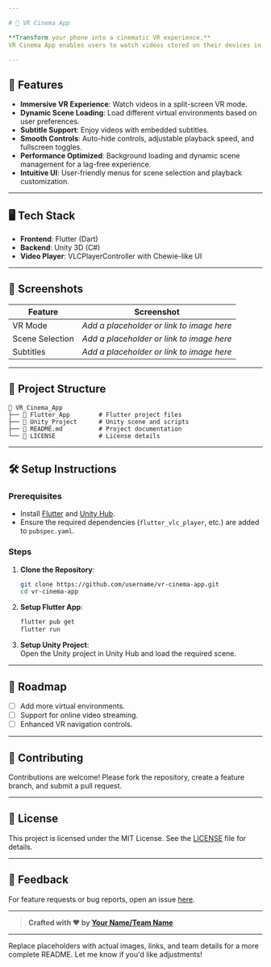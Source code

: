 ```yaml
---

# 🎥 VR Cinema App  

**Transform your phone into a cinematic VR experience.**  
VR Cinema App enables users to watch videos stored on their devices in an immersive VR environment. Explore a personalized virtual cinema, complete with dynamic scene loading, seamless video playback, and intuitive controls.

---
```


## 🚀 Features  

- **Immersive VR Experience**: Watch videos in a split-screen VR mode.  
- **Dynamic Scene Loading**: Load different virtual environments based on user preferences.  
- **Subtitle Support**: Enjoy videos with embedded subtitles.  
- **Smooth Controls**: Auto-hide controls, adjustable playback speed, and fullscreen toggles.  
- **Performance Optimized**: Background loading and dynamic scene management for a lag-free experience.  
- **Intuitive UI**: User-friendly menus for scene selection and playback customization.  

---

## 🖥️ Tech Stack  

- **Frontend**: Flutter (Dart)  
- **Backend**: Unity 3D (C#)  
- **Video Player**: VLCPlayerController with Chewie-like UI  

---

## 📸 Screenshots  

| Feature        | Screenshot                                  |  
|----------------|--------------------------------------------|  
| VR Mode        | *Add a placeholder or link to image here*  |  
| Scene Selection| *Add a placeholder or link to image here*  |  
| Subtitles      | *Add a placeholder or link to image here*  |  

---

## 📂 Project Structure  

```  
📂 VR_Cinema_App  
├── 📁 Flutter_App        # Flutter project files  
├── 📁 Unity_Project      # Unity scene and scripts  
├── 📄 README.md          # Project documentation  
└── 📜 LICENSE            # License details  
```  

---

## 🛠️ Setup Instructions  

### Prerequisites  
- Install [Flutter](https://flutter.dev/) and [Unity Hub](https://unity.com/).  
- Ensure the required dependencies (`flutter_vlc_player`, etc.) are added to `pubspec.yaml`.  

### Steps  
1. **Clone the Repository**:  
   ```bash  
   git clone https://github.com/username/vr-cinema-app.git  
   cd vr-cinema-app  
   ```  

2. **Setup Flutter App**:  
   ```bash  
   flutter pub get  
   flutter run  
   ```  

3. **Setup Unity Project**:  
   Open the Unity project in Unity Hub and load the required scene.  

---

## 🎯 Roadmap  

- [ ] Add more virtual environments.  
- [ ] Support for online video streaming.  
- [ ] Enhanced VR navigation controls.  

---

## 🤝 Contributing  

Contributions are welcome! Please fork the repository, create a feature branch, and submit a pull request.  

---

## 📜 License  

This project is licensed under the MIT License. See the [LICENSE](LICENSE) file for details.  

---

## 💬 Feedback  

For feature requests or bug reports, open an issue [here](https://github.com/username/vr-cinema-app/issues).  

---

> **Crafted with ❤️ by [Your Name/Team Name](https://yourwebsite.com)**  

--- 

Replace placeholders with actual images, links, and team details for a more complete README. Let me know if you'd like adjustments!
